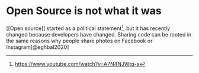 # Open Source is not what it was
[[Open source]] started as a political statement[^1], but it has recently changed because developers have changed. Sharing code can be rooted in the same reasons why people share photos on Facebook or Instagram[@eghbal2020]

[^1]: https://www.youtube.com/watch?v=A7N4NJWtq-s